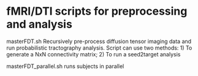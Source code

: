 # fMRI/DTI scripts for preprocessing and analysis

masterFDT.sh
Recursively pre-process diffusion tensor imaging data and run probabilistic tractography analysis. 
Script can use two methods:
    1) To generate a NxN connectivity matrix;
    2) To run a seed2target analysis

masterFDT_parallel.sh runs subjects in parallel

